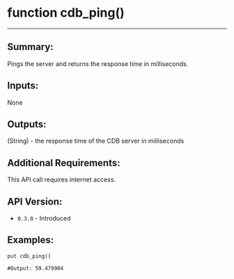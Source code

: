 # function cdb_ping()
---
## Summary:
Pings the server and returns the response time in milliseconds.

## Inputs:
None

## Outputs:
(String) - the response time of the CDB server in milliseconds

## Additional Requirements:
This API call requires internet access.

## API Version:
* `0.3.0` - Introduced

## Examples:
```
put cdb_ping()

#Output: 59.479904
```